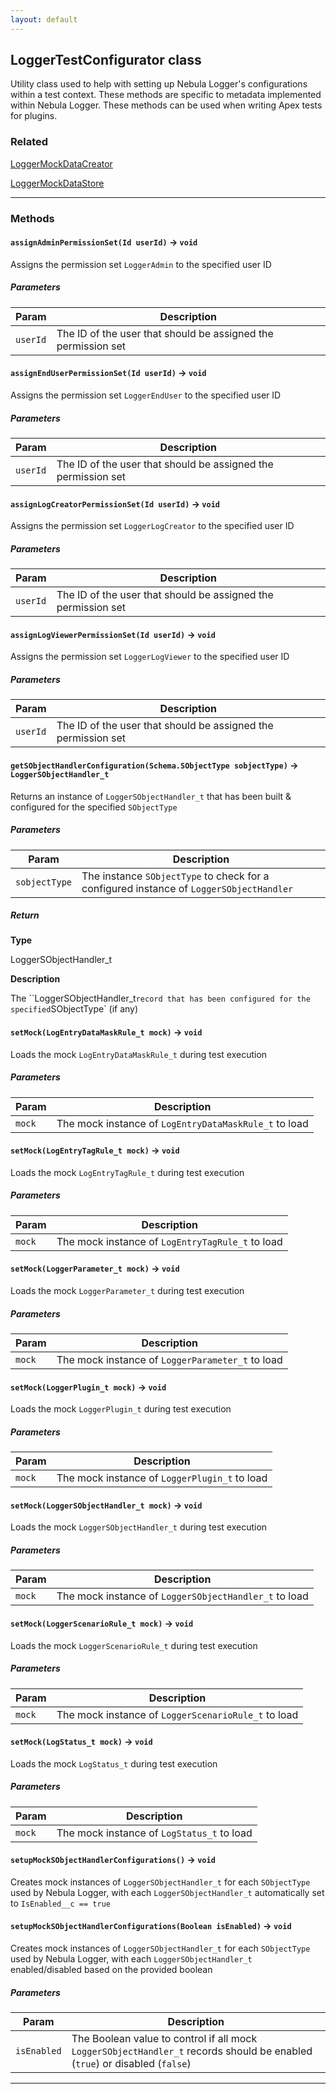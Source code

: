 ```yaml
---
layout: default
---
```


## LoggerTestConfigurator class

Utility class used to help with setting up Nebula Logger&apos;s configurations within a test context. These methods are specific to metadata implemented within Nebula Logger. These methods can be used when writing Apex tests for plugins.

### Related

[LoggerMockDataCreator](../Test-Utilities/LoggerMockDataCreator)

[LoggerMockDataStore](../Test-Utilities/LoggerMockDataStore)

---

### Methods

#### `assignAdminPermissionSet(Id userId)` → `void`

Assigns the permission set `LoggerAdmin` to the specified user ID

##### Parameters

| Param    | Description                                                   |
| -------- | ------------------------------------------------------------- |
| `userId` | The ID of the user that should be assigned the permission set |

#### `assignEndUserPermissionSet(Id userId)` → `void`

Assigns the permission set `LoggerEndUser` to the specified user ID

##### Parameters

| Param    | Description                                                   |
| -------- | ------------------------------------------------------------- |
| `userId` | The ID of the user that should be assigned the permission set |

#### `assignLogCreatorPermissionSet(Id userId)` → `void`

Assigns the permission set `LoggerLogCreator` to the specified user ID

##### Parameters

| Param    | Description                                                   |
| -------- | ------------------------------------------------------------- |
| `userId` | The ID of the user that should be assigned the permission set |

#### `assignLogViewerPermissionSet(Id userId)` → `void`

Assigns the permission set `LoggerLogViewer` to the specified user ID

##### Parameters

| Param    | Description                                                   |
| -------- | ------------------------------------------------------------- |
| `userId` | The ID of the user that should be assigned the permission set |

#### `getSObjectHandlerConfiguration(Schema.SObjectType sobjectType)` → `LoggerSObjectHandler_t`

Returns an instance of `LoggerSObjectHandler_t` that has been built &amp; configured for the specified `SObjectType`

##### Parameters

| Param         | Description                                                                             |
| ------------- | --------------------------------------------------------------------------------------- |
| `sobjectType` | The instance `SObjectType` to check for a configured instance of `LoggerSObjectHandler` |

##### Return

**Type**

LoggerSObjectHandler_t

**Description**

The ``LoggerSObjectHandler_t` record that has been configured for the specified `SObjectType` (if any)

#### `setMock(LogEntryDataMaskRule_t mock)` → `void`

Loads the mock `LogEntryDataMaskRule_t` during test execution

##### Parameters

| Param  | Description                                           |
| ------ | ----------------------------------------------------- |
| `mock` | The mock instance of `LogEntryDataMaskRule_t` to load |

#### `setMock(LogEntryTagRule_t mock)` → `void`

Loads the mock `LogEntryTagRule_t` during test execution

##### Parameters

| Param  | Description                                      |
| ------ | ------------------------------------------------ |
| `mock` | The mock instance of `LogEntryTagRule_t` to load |

#### `setMock(LoggerParameter_t mock)` → `void`

Loads the mock `LoggerParameter_t` during test execution

##### Parameters

| Param  | Description                                      |
| ------ | ------------------------------------------------ |
| `mock` | The mock instance of `LoggerParameter_t` to load |

#### `setMock(LoggerPlugin_t mock)` → `void`

Loads the mock `LoggerPlugin_t` during test execution

##### Parameters

| Param  | Description                                   |
| ------ | --------------------------------------------- |
| `mock` | The mock instance of `LoggerPlugin_t` to load |

#### `setMock(LoggerSObjectHandler_t mock)` → `void`

Loads the mock `LoggerSObjectHandler_t` during test execution

##### Parameters

| Param  | Description                                           |
| ------ | ----------------------------------------------------- |
| `mock` | The mock instance of `LoggerSObjectHandler_t` to load |

#### `setMock(LoggerScenarioRule_t mock)` → `void`

Loads the mock `LoggerScenarioRule_t` during test execution

##### Parameters

| Param  | Description                                         |
| ------ | --------------------------------------------------- |
| `mock` | The mock instance of `LoggerScenarioRule_t` to load |

#### `setMock(LogStatus_t mock)` → `void`

Loads the mock `LogStatus_t` during test execution

##### Parameters

| Param  | Description                                |
| ------ | ------------------------------------------ |
| `mock` | The mock instance of `LogStatus_t` to load |

#### `setupMockSObjectHandlerConfigurations()` → `void`

Creates mock instances of `LoggerSObjectHandler_t` for each `SObjectType` used by Nebula Logger, with each `LoggerSObjectHandler_t` automatically set to `IsEnabled__c == true`

#### `setupMockSObjectHandlerConfigurations(Boolean isEnabled)` → `void`

Creates mock instances of `LoggerSObjectHandler_t` for each `SObjectType` used by Nebula Logger, with each `LoggerSObjectHandler_t` enabled/disabled based on the provided boolean

##### Parameters

| Param       | Description                                                                                                                |
| ----------- | -------------------------------------------------------------------------------------------------------------------------- |
| `isEnabled` | The Boolean value to control if all mock `LoggerSObjectHandler_t` records should be enabled (`true`) or disabled (`false`) |

---
